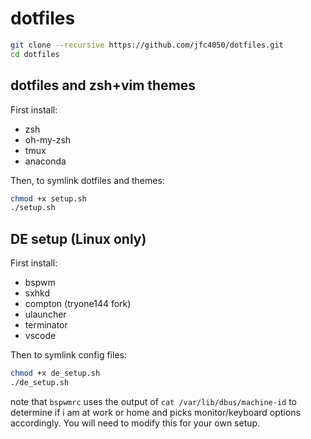 # dotfiles

```bash
git clone --recursive https://github.com/jfc4050/dotfiles.git
cd dotfiles
```

## dotfiles and zsh+vim themes
First install:
* zsh
* oh-my-zsh
* tmux
* anaconda

Then, to symlink dotfiles and themes:

```bash
chmod +x setup.sh
./setup.sh
```

## DE setup (Linux only)
First install:
* bspwm
* sxhkd
* compton (tryone144 fork)
* ulauncher
* terminator
* vscode

Then to symlink config files:

```bash
chmod +x de_setup.sh
./de_setup.sh
```

note that `bspwmrc` uses the output of `cat /var/lib/dbus/machine-id` to determine if i am at work or home and picks monitor/keyboard options accordingly. You will need to modify this for your own setup.

